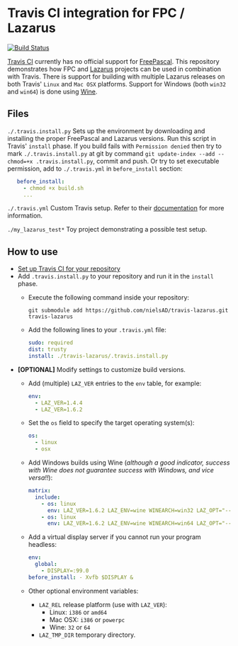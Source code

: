 Travis CI integration for FPC / Lazarus
=======================================

[![Build Status](https://travis-ci.org/nielsAD/travis-lazarus.svg?branch=master)](https://travis-ci.org/nielsAD/travis-lazarus)

[Travis CI](https://travis-ci.org/) currently has no official support for [FreePascal](http://freepascal.org/). This repository demonstrates how FPC and [Lazarus](http://www.lazarus-ide.org/) projects can be used in combination with Travis. There is support for building with multiple Lazarus releases on both Travis' `Linux` and `Mac OSX` platforms. Support for Windows (both `win32` and `win64`) is done using [Wine](https://www.winehq.org/).

Files
-----
`./.travis.install.py` Sets up the environment by downloading and installing the proper FreePascal and Lazarus versions. Run this script in Travis' `install` phase. If you build fails with `Permission denied` then try to mark `./.travis.install.py` at git by command `git update-index --add --chmod=+x .travis.install.py`, commit and push. Or try to set executable permission, add to `./.travis.yml` in `before_install` section:
```yaml
   before_install:
     - chmod +x build.sh
     ...
```

`./.travis.yml` Custom Travis setup. Refer to their [documentation](http://docs.travis-ci.com/user/customizing-the-build/) for more information.

`./my_lazarus_test*` Toy project demonstrating a possible test setup.

How to use
----------
- [Set up Travis CI for your repository](http://docs.travis-ci.com/user/for-beginners/)
- Add `.travis.install.py` to your repository and run it in the `install` phase.
  - Execute the following command inside your repository:

    ```shell
    git submodule add https://github.com/nielsAD/travis-lazarus.git travis-lazarus
    ```
  - Add the following lines to your `.travis.yml` file:

    ```yaml
    sudo: required
    dist: trusty
    install: ./travis-lazarus/.travis.install.py
    ```
- **[OPTIONAL]** Modify settings to customize build versions.
  - Add (multiple) `LAZ_VER` entries to the `env` table, for example:

    ```yaml
    env:
      - LAZ_VER=1.4.4
      - LAZ_VER=1.6.2
    ```
  - Set the `os` field to specify the target operating system(s):

    ```yaml
    os:
      - linux
      - osx
    ```
  - Add Windows builds using Wine (_although a good indicator, success with Wine does not guarantee success with Windows, and vice versa!!_):

    ```yaml
    matrix:
      include:
        - os: linux
          env: LAZ_VER=1.6.2 LAZ_ENV=wine WINEARCH=win32 LAZ_OPT="--os=win32 --cpu=i386"
        - os: linux
          env: LAZ_VER=1.6.2 LAZ_ENV=wine WINEARCH=win64 LAZ_OPT="--os=win64 --cpu=x86_64"
    ```
  - Add a virtual display server if you cannot run your program headless:

    ```yaml
    env:
      global:
        - DISPLAY=:99.0
    before_install: - Xvfb $DISPLAY &
    ```
  - Other optional environment variables:
    - `LAZ_REL` release platform (use with `LAZ_VER`):
      - Linux: `i386` or `amd64`
      - Mac OSX: `i386` or `powerpc`
      - Wine: `32` or `64`
    - `LAZ_TMP_DIR` temporary directory.
